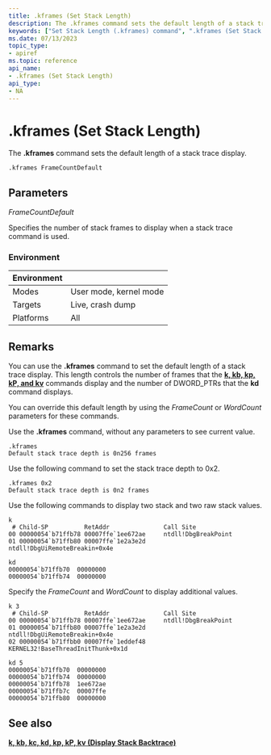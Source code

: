 ```yaml
---
title: .kframes (Set Stack Length)
description: The .kframes command sets the default length of a stack trace display.
keywords: ["Set Stack Length (.kframes) command", ".kframes (Set Stack Length) Windows Debugging"]
ms.date: 07/13/2023
topic_type:
- apiref
ms.topic: reference
api_name:
- .kframes (Set Stack Length)
api_type:
- NA
---
```


# .kframes (Set Stack Length)

The **.kframes** command sets the default length of a stack trace display.

```dbgcmd
.kframes FrameCountDefault 
```

## Parameters

*FrameCountDefault*

Specifies the number of stack frames to display when a stack trace command is used.

### Environment

| Environment | &nbsp;                 |
|-------------|------------------------|
| Modes       | User mode, kernel mode |
| Targets     | Live, crash dump       |
| Platforms   | All                    |

## Remarks

You can use the **.kframes** command to set the default length of a stack trace display. This length controls the number of frames that the [**k, kb, kp, kP, and kv**](k--kb--kc--kd--kp--kp--kv--display-stack-backtrace-.md) commands display and the number of DWORD\_PTRs that the **kd** command displays.

You can override this default length by using the *FrameCount* or *WordCount* parameters for these commands.

Use the **.kframes** command, without any parameters to see current value.

```dbgcmd
.kframes
Default stack trace depth is 0n256 frames
```

Use the following command to set the stack trace depth to 0x2.

```dbgcmd
.kframes 0x2
Default stack trace depth is 0n2 frames
```

Use the following commands to display two stack and two raw stack values.

```dbgcmd
k
 # Child-SP          RetAddr               Call Site
00 00000054`b71ffb78 00007ffe`1ee672ae     ntdll!DbgBreakPoint
01 00000054`b71ffb80 00007ffe`1e2a3e2d     ntdll!DbgUiRemoteBreakin+0x4e

kd
00000054`b71ffb70  00000000
00000054`b71ffb74  00000000
```

Specify the *FrameCount* and *WordCount*  to display additional values.

```dbgcmd
k 3
 # Child-SP          RetAddr               Call Site
00 00000054`b71ffb78 00007ffe`1ee672ae     ntdll!DbgBreakPoint
01 00000054`b71ffb80 00007ffe`1e2a3e2d     ntdll!DbgUiRemoteBreakin+0x4e
02 00000054`b71ffbb0 00007ffe`1eddef48     KERNEL32!BaseThreadInitThunk+0x1d

kd 5
00000054`b71ffb70  00000000
00000054`b71ffb74  00000000
00000054`b71ffb78  1ee672ae
00000054`b71ffb7c  00007ffe
00000054`b71ffb80  00000000
```

## See also

[**k, kb, kc, kd, kp, kP, kv (Display Stack Backtrace)**](k--kb--kc--kd--kp--kp--kv--display-stack-backtrace-.md)
